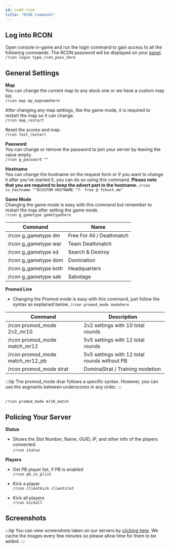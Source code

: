 ```yaml
---
id: cod4-rcon
title: "RCON Commands"
---
```


## Log into RCON
Open console in-game and run the login command to gain access to all the following commands. The RCON password will be displayed on your [panel](https://fshost.me/free-panel).
<br /> `/rcon login type_rcon_pass_here`

## General Settings
**Map**<br />
You can change the current map to any stock one or we have a custom map list.
<br /> `/rcon map mp_mapnamehere`

After changing any map settings, like the game mode, it is required to restart the map so it can change.
<br /> `/rcon map_restart`

Reset the scores and map.
<br /> `/rcon fast_restart`

**Password** <br />You can change or remove the password to join your server by leaving the value empty.
<br /> `/rcon g_password ""`

**Hostname** <br />You can change the hostname on the request form or if you want to change it after you've started it, you can do so using this command. **Please note that you are required to keep the advert part in the hostname.**
`/rcon sv_hostname "^6CUSTOM HOSTNAME ^7- free @ fshost.me"`

**Game Mode** <br />
Changing the game mode is easy with this command but remember to restart the map after setting the game mode.
<br /> `/rcon g_gametype gametypehere`

| Command | Name |
| ------- | ---- |
| /rcon g_gametype dm  | Free For All / Deathmatch |
| /rcon g_gametype war | Team Deathmatch |
| /rcon g_gametype sd  | Search & Destroy |
| /rcon g_gametype dom | Domination |
| /rcon g_gametype koth | Headquarters |
| /rcon g_gametype sab | Sabotage |

**Promod Live**
- Changing the Promod mode is easy with this command, just follow the syntax as explained below.
`/rcon promod_mode modehere`

| Command | Description |
| ------- | ---- |
| /rcon promod_mode 2v2_mr10  | 2v2 settings with 10 total rounds |
| /rcon promod_mode match_mr12 | 5v5 settings with 12 total rounds |
| /rcon promod_mode match_mr12_pb  | 5v5 settings with 12 total rounds without PB |
| /rcon promod_mode strat | DominaStrat / Training modetion |

:::tip
The promod_mode dvar follows a specific syntax. However, you can use the segments between underscores in any order.
:::

<br />`/rcon promod_mode mr10_match`

## Policing Your Server

**Status**
- Shows the Slot Number, Name, GUID, IP, and other info of the players connected.
<br />`/rcon status`

**Players**
- Get PB player list, if PB is enabled
<br />`/rcon pb_sv_plist`

- Kick a player
<br />`/rcon clientkick clientslot`

- Kick all players
<br />`/rcon kickall`

## Screenshots
:::tip
You can view screenshots taken on our servers by [clicking here](https://fshost.me/screenshots). We cache the images every few minutes so please allow time for them to be added.
::: 